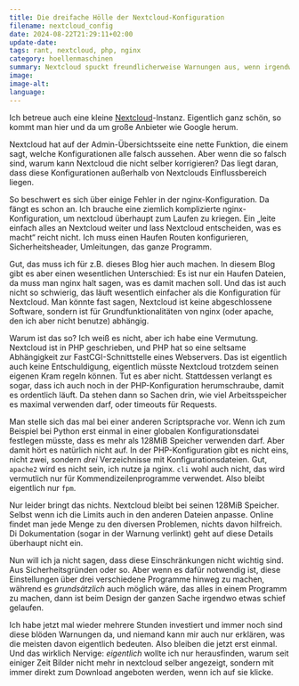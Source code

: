 ```yaml
---
title: Die dreifache Hölle der Nextcloud-Konfiguration
filename: nextcloud_config
date: 2024-08-22T21:29:11+02:00
update-date:
tags: rant, nextcloud, php, nginx
category: hoellenmaschinen
summary: Nextcloud spuckt freundlicherweise Warnungen aus, wenn irgendwas in der PHP- oder der nginx-Konfiguration nicht so ist, wie erwartet. Eigentlich ganz gut, aber wie man das korrigiert ist schwierig herauszufinden. Und warum muss ich überhaupt für PHP Einstellungen machen?
image:
image-alt:
language:
---
```


Ich betreue auch eine kleine [Nextcloud](https://nextcloud.com/)-Instanz. Eigentlich ganz schön, so kommt man hier und da um große Anbieter wie Google herum.

Nextcloud hat auf der Admin-Übersichtsseite eine nette Funktion, die einem sagt, welche Konfigurationen alle falsch aussehen. Aber wenn die so falsch sind, warum kann Nextcloud die nicht selber korrigieren? Das liegt daran, dass diese Konfigurationen außerhalb von Nextclouds Einflussbereich liegen.

So beschwert es sich über einige Fehler in der nginx-Konfiguration. Da fängt es schon an. Ich brauche eine ziemlich komplizierte nginx-Konfiguration, um nextcloud überhaupt zum Laufen zu kriegen. Ein „leite einfach alles an Nextcloud weiter und lass Nextcloud entscheiden, was es macht“ reicht nicht. Ich muss einen Haufen Routen konfigurieren, Sicherheitsheader, Umleitungen, das ganze Programm.

Gut, das muss ich für z.B. dieses Blog hier auch machen. In diesem Blog gibt es aber einen wesentlichen Unterschied: Es ist nur ein Haufen Dateien, da muss man nginx halt sagen, was es damit machen soll. Und das ist auch nicht so schwierig, das läuft wesentlich einfacher als die Konfiguration für Nextcloud. Man könnte fast sagen, Nextcloud ist keine abgeschlossene Software, sondern ist für Grundfunktionalitäten von nginx (oder apache, den ich aber nicht benutze) abhängig.

Warum ist das so? Ich weiß es nicht, aber ich habe eine Vermutung. Nextcloud ist in PHP geschrieben, und PHP hat so eine seltsame Abhängigkeit zur FastCGI-Schnittstelle eines Webservers. Das ist eigentlich auch keine Entschuldigung, eigentlich müsste Nextcloud trotzdem seinen eigenen Kram regeln können. Tut es aber nicht. Stattdessen verlangt es sogar, dass ich auch noch in der PHP-Konfiguration herumschraube, damit es ordentlich läuft. Da stehen dann so Sachen drin, wie viel Arbeitsspeicher es maximal verwenden darf, oder timeouts für Requests.

Man stelle sich das mal bei einer anderen Scriptsprache vor. Wenn ich zum Beispiel bei Python erst einmal in einer globalen Konfigurationsdatei festlegen müsste, dass es mehr als 128MiB Speicher verwenden darf. Aber damit hört es natürlich nicht auf. In der PHP-Konfiguration gibt es nicht eins, nicht zwei, sondern _drei_ Verzeichnisse mit Konfigurationsdateien. Gut, `apache2` wird es nicht sein, ich nutze ja nginx. `cli` wohl auch nicht, das wird vermutlich nur für Kommendizeilenprogramme verwendet. Also bleibt eigentlich nur `fpm`.

Nur leider bringt das nichts. Nextcloud bleibt bei seinen 128MiB Speicher. Selbst wenn ich die Limits auch in den anderen Dateien anpasse. Online findet man jede Menge zu den diversen Problemen, nichts davon hilfreich. Di Dokumentation (sogar in der Warnung verlinkt) geht auf diese Details überhaupt nicht ein.

Nun will ich ja nicht sagen, dass diese Einschränkungen nicht wichtig sind. Aus Sicherheitsgründen oder so. Aber wenn es dafür notwendig ist, diese Einstellungen über drei verschiedene Programme hinweg zu machen, während es _grundsätzlich_ auch möglich wäre, das alles in einem Programm zu machen, dann ist beim Design der ganzen Sache irgendwo etwas schief gelaufen.

Ich habe jetzt mal wieder mehrere Stunden investiert und immer noch sind diese blöden Warnungen da, und niemand kann mir auch nur erklären, was die meisten davon eigentlich bedeuten. Also bleiben die jetzt erst einmal. Und das wirklich Nervige: _eigentlich_ wollte ich nur herausfinden, warum seit einiger Zeit Bilder nicht mehr in nextcloud selber angezeigt, sondern mit immer direkt zum Download angeboten werden, wenn ich auf sie klicke.
